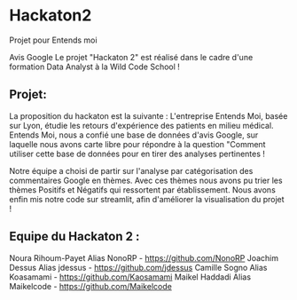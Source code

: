# Hackaton2
Projet pour Entends moi

Avis Google Le projet "Hackaton 2" est réalisé dans le cadre d'une formation Data Analyst à la Wild Code School !

## Projet:

La proposition du hackaton est la suivante : L'entreprise Entends Moi, basée sur Lyon, étudie les retours d'expérience des patients en milieu médical. Entends Moi, nous a confié une base de données d'avis Google, sur laquelle nous avons carte libre pour répondre à la question "Comment utiliser cette base de données pour en tirer des analyses pertinentes !

Notre équipe a choisi de partir sur l'analyse par catégorisation des commentaires Google en thèmes. Avec ces thèmes nous avons pu trier les thèmes Positifs et Négatifs qui ressortent par établissement. Nous avons enfin mis notre code sur streamlit, afin d'améliorer la visualisation du projet !

## Equipe du Hackaton 2 :

Noura Rihoum-Payet Alias NonoRP - https://github.com/NonoRP Joachim Dessus Alias jdessus - https://github.com/jdessus Camille Sogno Alias Koasamami - https://github.com/Kaosamami Maikel Haddadi Alias Maikelcode - https://github.com/Maikelcode
